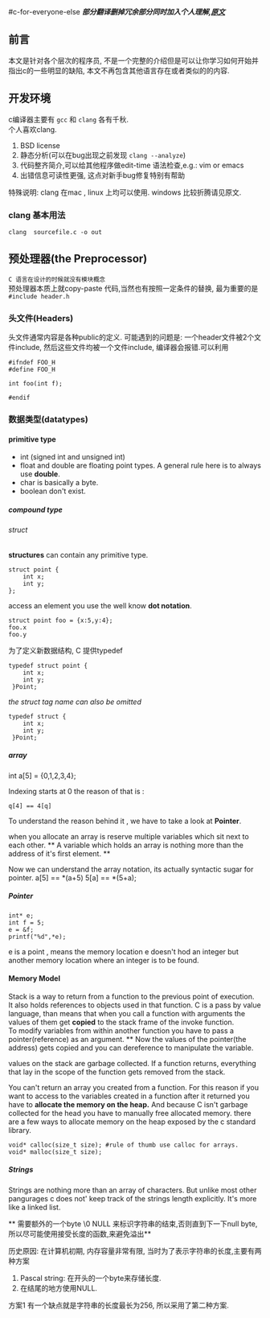 #c-for-everyone-else
***部分翻译删掉冗余部分同时加入个人理解,[原文](http://wizardryandfunnyhats.com/2013/11/18/c-for-everyone-else/)***

## 前言    

本文是针对各个层次的程序员, 不是一个完整的介绍但是可以让你学习如何开始并指出c的一些明显的缺陷, 本文不再包含其他语言存在或者类似的的内容.

## 开发环境

c编译器主要有 `gcc` 和 `clang` 各有千秋.   
个人喜欢clang.  
1. BSD license  
2. 静态分析(可以在bug出现之前发现 `clang --analyze`)  
3. 代码整齐简介,可以给其他程序做edit-time 语法检查,e.g.: vim or emacs  
4. 出错信息可读性更强, 这点对新手bug修复特别有帮助

特殊说明: clang 在mac , linux 上均可以使用. windows 比较折腾请见原文. 
### clang 基本用法
`clang  sourcefile.c -o out`
   

## 预处理器(the Preprocessor)
`C 语言在设计的时候就没有模块概念`  
预处理器本质上就copy-paste 代码,当然也有按照一定条件的替换, 最为重要的是 `#include header.h`  
### 头文件(Headers)
头文件通常内容是各种public的定义. 可能遇到的问题是: 一个header文件被2个文件include, 然后这些文件均被一个文件include, 编译器会报错.可以利用  

    #ifndef FOO_H
    #define FOO_H
    
    int foo(int f);
    
    #endif    
    
### 数据类型(datatypes) 

#### primitive type  

+ int (signed int and unsigned int)
+ float and double are floating point types. A general rule here is to always use **double**.
+ char is basically a byte.
+ boolean don't exist.
##### compound type  

###### struct

**structures** can contain any primitive type.  

    struct point {
        int x;
        int y;
    };
    
access an element you use the well know **dot notation**.

    struct point foo = {x:5,y:4};
    foo.x
    foo.y
    
   
为了定义新数据结构, C 提供typedef  

    typedef struct point { 
        int x;
        int y;
     }Point;
*the struct tag name can also be omitted*

    typedef struct {
        int x;
        int y;
     }Point;

##### array

int a[5] = {0,1,2,3,4};

Indexing starts at 0  the reason of that is : 

    q[4] == 4[q]


To understand the reason behind it , we have to take a look at **Pointer**.  

when you allocate an array is reserve multiple variables which sit next to each other.
** A variable which holds an array is nothing more than the address of it's first element. **

Now we can understand the array notation, its actually syntactic sugar for pointer.
a[5] == *(a+5)
5[a] == *(5+a);

##### Pointer

    int* e;
    int f = 5;
    e = &f;
    printf("%d",*e);
    
e is a point , means the memory location e doesn't hod an integer but another memory location where an integer is to be found.


#### Memory Model

Stack is a way to return from a function to the previous point of execution.  
It also holds references to objects used in that function.
C is a pass by value language, than means that when you call a function with arguments the values of them get **copied** to the stack frame of the invoke function.  
To modify variables from within another function you have to pass a pointer(reference)
as an argument. ** Now the values of the pointer(the address) gets copied and you can dereference to manipulate the variable.  

values on the stack are garbage collected. If a function returns, everything that lay in the scope of the function gets removed from the stack.

You can't return an array you created from a function. For this reason if you want to access to the variables created in a function after it returned you have to **allocate the memory on the heap.**   And because C isn't garbage collected for the head you have to manually free allocated memory. 
there are a few ways to allocate memory on the heap exposed by the c standard library.  

    void* calloc(size_t size); #rule of thumb use calloc for arrays.
    void* malloc(size_t size);
    
    

##### Strings

Strings are nothing more than an array of characters. But unlike most other pangurages c does not' keep track of the strings length explicitly. It's more like a linked list. 

** 需要额外的一个byte \0 NULL 来标识字符串的结束,否则直到下一下null byte, 所以尽可能使用接受长度的函数,来避免溢出**

历史原因: 在计算机初期, 内存容量非常有限, 当时为了表示字符串的长度,主要有两种方案  
1. Pascal string: 在开头的一个byte来存储长度.
2. 在结尾的地方使用NULL. 

方案1 有一个缺点就是字符串的长度最长为256, 所以采用了第二种方案.




